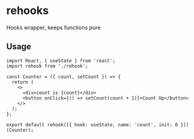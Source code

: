 # rehooks
Hooks wrapper, keeps functions pure

## Usage
```
import React, { useState } from 'react';
import rehook from './rehook';

const Counter = ({ count, setCount }) => {
  return (
    <>
      <div>count is {count}</div>
      <button onClick={() => setCount(count + 1)}>Count Up</button>
    </>
  );
};

export default rehook([{ hook: useState, name: 'count', init: 0 }])(Counter);
```
